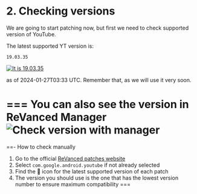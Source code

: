 # 2. Checking versions

We are going to start patching now, but first we need to check supported version of YouTube.

The latest supported YT version is:

```
19.03.35
```

[![It is 19.03.35](https://img.shields.io/badge/Latest%20Supported%20Version-19.03.35-ff0000?style=for-the-badge&logo=youtube)](https://www.apkmirror.com/apk/google-inc/youtube/youtube-19-03-35-release/youtube-19-03-35-android-apk-download/)

as of 2024-01-27T03:33 UTC. Remember that, as we will use it very soon.

=== You can also see the version in ReVanced Manager
![Check version with manager](https://github.com/SodaWithoutSparkles/ReVanced-troubleshooting-guide/blob/main/screenshots/101-check_ver_manager.jpg?raw=true)
===
==- How to check manually
1. Go to the official [ReVanced patches website](https://revanced.app/patches?pkg=com.google.android.youtube)
2. Select `com.google.android.youtube` if not already selected
3. Find the 🎯 icon for the latest supported version of each patch
4. The version you should use is the one that has the lowest version number to ensure maximum compatibility
===
